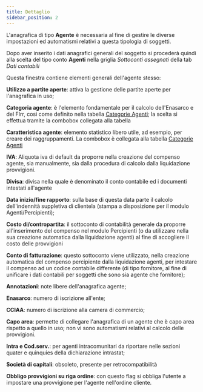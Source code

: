 ```yaml
---
title: Dettaglio
sidebar_position: 2
---
```


L'anagrafica di tipo **Agente** è necessaria al fine di gestire le diverse impostazioni ed automatismi relativi a questa tipologia di soggetti.

Dopo aver inserito i dati anagrafici generali del soggetto si procederà quindi alla scelta del tipo conto **Agenti** nella griglia *Sottoconti assegnati* della tab *Dati contabili*

Questa finestra contiene elementi generali dell'agente stesso:

**Utilizzo a partite aperte**: attiva la gestione delle partite aperte per l'anagrafica in uso;

**Categoria agente**: è l'elemento fondamentale per il calcolo dell'Enasarco e del FIrr, così come definito nella tabella [Categorie Agenti](/docs/configurations/tables/sales/agent-category); la scelta si effettua tramite la combobox collegata alla tabella

**Caratteristica agente**: elemento statistico libero utile, ad esempio, per creare dei raggruppamenti. La combobox è collegata alla tabella [Categorie Agenti](/docs/configurations/tables/sales/agent-category)

**IVA**: Aliquota iva di default da proporre nella creazione del compenso agente, sia manualmente, sia dalla procedura di calcolo dalla liquidazione provvigioni.

**Divisa**: divisa nella quale è denominato il conto contabile ed i documenti intestati all'agente

**Data inizio/fine rapporto**: sulla base di questa data parte il calcolo dell'indennità suppletiva di clientela (stampa a disposizione per il modulo Agenti/Percipienti);

**Costo di/contropartita**: il sottoconto di contabilità generale da proporre all'inserimento del compenso nel modulo Percipienti (o da utilizzare nella sua creazione automatica dalla liquidazione agenti) al fine di accogliere il costo delle provvigioni

**Conto di fatturazione**: questo sottoconto viene utilizzato, nella creazione automatica del compenso percipiente dalla liquidazione agenti, per intestare il compenso ad un codice contabile differente (di tipo fornitore, al fine di unificare i dati contabili per soggetti che sono sia agente che fornitore);

**Annotazioni**: note libere dell'anagrafica agente;

**Enasarco**: numero di iscrizione all'ente;

**CCIAA**: numero di iscrizione alla camera di commercio;

**Capo area**: permette di collegare l'anagrafica di un agente che è capo area rispetto a quello in uso; non vi sono automatismi relativi al calcolo delle provvigioni.

**Intra e Cod.serv.**: per agenti intracomunitari da riportare nelle sezioni quater e quinquies della dichiarazione intrastat;

**Società di capitali**: obsoleto, presente per retrocompatibilità

**Obbligo provvigioni su riga ordine**: con questo flag si obbliga l'utente a impostare una provvigione per l'agente nell'ordine cliente.